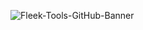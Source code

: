 ![Fleek-Tools-GitHub-Banner](https://github.com/fleek-tools/.github/assets/55561695/4bc43e2f-a7b5-4ab5-b6c3-6517c6ab810e)
